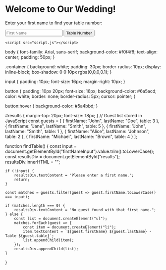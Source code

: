 <!DOCTYPE html>
<html lang="en">
<head>
    <meta charset="UTF-8">
    <title>My Wedding</title>
    <link rel="stylesheet" href="style.css">
</head>
<body>
    <div class="container">
        <h1>Welcome to Our Wedding!</h1>
        <p>Enter your first name to find your table number:</p>
        <input type="text" id="firstNameInput" placeholder="First Name">
        <button onclick="findTable()">Table Number</button>
        <div id="results"></div>
    </div>

    <script src="script.js"></script>
</body>
</html>
body {
    font-family: Arial, sans-serif;
    background-color: #f0f4f8;
    text-align: center;
    padding: 50px;
}

.container {
    background: white;
    padding: 30px;
    border-radius: 10px;
    display: inline-block;
    box-shadow: 0 0 10px rgba(0,0,0,0.1);
}

input {
    padding: 10px;
    font-size: 16px;
    margin-right: 10px;
}

button {
    padding: 10px 20px;
    font-size: 16px;
    background-color: #6a5acd;
    color: white;
    border: none;
    border-radius: 5px;
    cursor: pointer;
}

button:hover {
    background-color: #5a4bbd;
}

#results {
    margin-top: 20px;
    font-size: 18px;
}
// Guest list stored in JavaScript
const guests = [
    { firstName: "John", lastName: "Doe", table: 3 },
    { firstName: "Jane", lastName: "Smith", table: 5 },
    { firstName: "John", lastName: "Smith", table: 1 },
    { firstName: "Alice", lastName: "Johnson", table: 2 },
    { firstName: "Michael", lastName: "Brown", table: 4 }
];

function findTable() {
    const input = document.getElementById("firstNameInput").value.trim().toLowerCase();
    const resultsDiv = document.getElementById("results");
    resultsDiv.innerHTML = "";

    if (!input) {
        resultsDiv.textContent = "Please enter a first name.";
        return;
    }

    const matches = guests.filter(guest => guest.firstName.toLowerCase() === input);

    if (matches.length === 0) {
        resultsDiv.textContent = "No guest found with that first name.";
    } else {
        const list = document.createElement("ul");
        matches.forEach(guest => {
            const item = document.createElement("li");
            item.textContent = `${guest.firstName} ${guest.lastName} - Table ${guest.table}`;
            list.appendChild(item);
        });
        resultsDiv.appendChild(list);
    }
}

